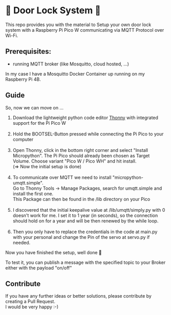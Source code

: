 # 🚪 Door Lock System 🔑

This repo provides you with the material to Setup your own door lock system with a Raspberry Pi Pico W communicating via MQTT Protocol over Wi-Fi.

## Prerequisites:
- running MQTT broker (like Mosquitto, cloud hosted, ...)

In my case I have a Mosquitto Docker Container up running
on my Raspberry Pi 4B.

## Guide

So, now we can move on ...

1. Download the lightweight python code editor [Thonny](https://thonny.org/) with integrated support for the Pi Pico W
</br></br>
2. Hold the BOOTSEL-Button pressed while connecting the Pi Pico to your computer
</br></br>
3. Open Thonny, click in the bottom right corner and select "Install Micropython". The Pi Pico should already been chosen as Target Volume. Choose variant "Pico W / Pico WH" and hit install.<br>(=> Now the initial setup is done)
</br></br>
4. To communicate over MQTT we need to install "micropython-umqtt.simple".<br> Go to Thonny Tools -> Manage Packages, search for umqtt.simple and install the first one. <br>This Package can then be found in the /lib directory on your Pico
</br></br>
5. I discovered that the initial keepalive value at /lib/umqtt/simply.py with 0 doesn't work for me. I set it to 1 year (in seconds), so the connection should hold on for a year and will be then renewed by the while loop.
</br></br>
6. Then you only have to replace the credentials in the code at main.py with your personal and change the Pin of the servo at servo.py if needed.

Now you have finished the setup, well done 💪

To test it, you can publish a message with the specified topic to your Broker either with the payload "on/off"

## Contribute

If you have any further ideas or better solutions, please contribute by creating a Pull Request.<br>
I would be very happy :-)
   


